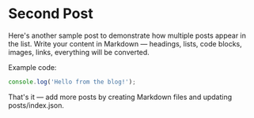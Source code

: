 # Second Post

Here's another sample post to demonstrate how multiple posts appear in the list. Write your content in Markdown — headings, lists, code blocks, images, links, everything will be converted.

Example code:

```js
console.log('Hello from the blog!');
```

That's it — add more posts by creating Markdown files and updating posts/index.json.